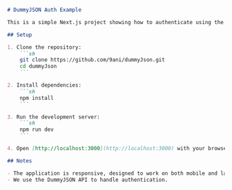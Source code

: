 ```markdown
# DummyJSON Auth Example

This is a simple Next.js project showing how to authenticate using the DummyJSON API.

## Setup

1. Clone the repository:
    ```sh
    git clone https://github.com/9ani/dummyJson.git
    cd dummyJson
    ```

2. Install dependencies:
    ```sh
    npm install
    ```

3. Run the development server:
    ```sh
    npm run dev
    ```

4. Open [http://localhost:3000](http://localhost:3000) with your browser to see the result.

## Notes

- The application is responsive, designed to work on both mobile and laptop screens.
- We use the DummyJSON API to handle authentication.
```
